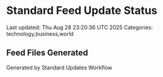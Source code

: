 # Standard Feed Update Status
Last updated: Thu Aug 28 23:20:36 UTC 2025
Categories: technology,business,world

## Feed Files Generated

Generated by Standard Updates Workflow
